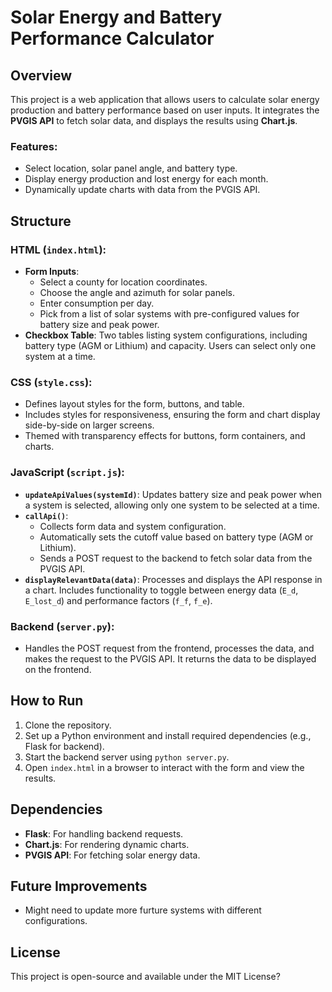 
# Solar Energy and Battery Performance Calculator

## Overview

This project is a web application that allows users to calculate solar energy production and battery performance based on user inputs. It integrates the **PVGIS API** to fetch solar data, and displays the results using **Chart.js**. 

### Features:
- Select location, solar panel angle, and battery type.
- Display energy production and lost energy for each month.
- Dynamically update charts with data from the PVGIS API.
  
## Structure

### HTML (`index.html`):
- **Form Inputs**: 
  - Select a county for location coordinates.
  - Choose the angle and azimuth for solar panels.
  - Enter consumption per day.
  - Pick from a list of solar systems with pre-configured values for battery size and peak power.
- **Checkbox Table**: Two tables listing system configurations, including battery type (AGM or Lithium) and capacity. Users can select only one system at a time.

### CSS (`style.css`):
- Defines layout styles for the form, buttons, and table.
- Includes styles for responsiveness, ensuring the form and chart display side-by-side on larger screens.
- Themed with transparency effects for buttons, form containers, and charts.

### JavaScript (`script.js`):
- **`updateApiValues(systemId)`**: Updates battery size and peak power when a system is selected, allowing only one system to be selected at a time.
- **`callApi()`**: 
  - Collects form data and system configuration.
  - Automatically sets the cutoff value based on battery type (AGM or Lithium).
  - Sends a POST request to the backend to fetch solar data from the PVGIS API.
- **`displayRelevantData(data)`**: Processes and displays the API response in a chart. Includes functionality to toggle between energy data (`E_d`, `E_lost_d`) and performance factors (`f_f`, `f_e`).

### Backend (`server.py`):
- Handles the POST request from the frontend, processes the data, and makes the request to the PVGIS API. It returns the data to be displayed on the frontend.

## How to Run
1. Clone the repository.
2. Set up a Python environment and install required dependencies (e.g., Flask for backend).
3. Start the backend server using `python server.py`.
4. Open `index.html` in a browser to interact with the form and view the results.

## Dependencies
- **Flask**: For handling backend requests.
- **Chart.js**: For rendering dynamic charts.
- **PVGIS API**: For fetching solar energy data.
  
## Future Improvements
- Might need to update more furture systems with different configurations.


## License
This project is open-source and available under the MIT License?
